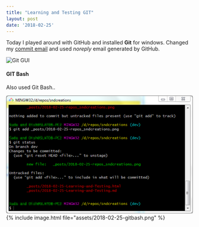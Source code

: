 ```yaml
---
title: "Learning and Testing GIT"
layout: post
date: '2018-02-25'
---
```


Today I played around with GitHub and installed **Git** for windows. Changed my [commit email](https://help.github.com/articles/setting-your-commit-email-address-in-git/)  and used *noreply* email generated by GitHub.

![Git GUI]({{"/_assets/2018-02-25-repos_sndcreations.png"}})

#### GIT Bash
Also used Git Bash..

![Git Bash](./_assets/2018-02-25-gitbash.png)
{% include image.html file="assets/2018-02-25-gitbash.png" %}

